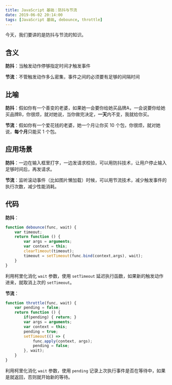 ```yaml
---
title: JavaScript 基础：防抖与节流
date: 2019-06-02 20:14:00
tags: [JavaScript 基础, debounce, throttle]
---
```


今天，我们要讲的是防抖与节流的知识。



<!--more-->

## 含义

**防抖**：当触发动作停够指定时间才触发事件

**节流**：不管触发动作多么密集，事件之间的必须要有足够的间隔时间

## 比喻

**防抖**：假如你有一个善变的老婆，如果她一会要你给她买品牌A，一会说要你给她买品牌B，你很烦，就对她说，当你做完决定，**一天**内不变，我就给你买。

**节流**：假如你有一个爱花钱的老婆，她一个月让你买 10 个包，你很烦，就对她说，**每个月**只能买 1 个包。

## 应用场景

**防抖**：一边在输入框里打字，一边发请求校验，可以用防抖技术，让用户停止输入足够时间后，再发请求。

**节流**：监听滚动事件（比如图片懒加载）时候，可以用节流技术，减少触发事件的执行次数，减少性能消耗。

## 代码

**防抖**：

```js
function debounce(func, wait) {
    var timeout;
    return function () {
        var args = arguments;   
        var context = this;
        clearTimeout(timeout);
        timeout = setTimeout(func.bind(context,args), wait);
    }
}
```

利用柯里化消化 `wait` 参数，使用 `setTimeout` 延迟执行函数，如果新的触发动作进来，就取消上次的 `setTimeout`。

**节流**：

```js
function throttle(func, wait) {
    var pending = false;
    return function () {
        if(pending) { return; }
        var args = arguments;   
        var context = this;
        pending = true;
        setTimeout(() => {
            func.apply(context, args);
            pending = false;
        }, wait);
    }
}
```

利用柯里化消化 `wait` 参数，使用 `pending` 记录上次执行事件是否在等待中，如果是就返回，否则就开始新的等待。
